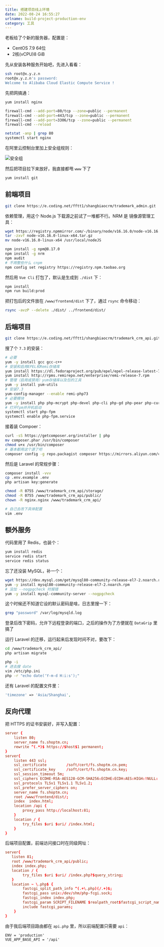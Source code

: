 ```yaml
---
title: 搭建项目线上环境
date: 2022-08-24 16:55:27
urlname: build-project-production-env
category: 工具
---
```


老板给了个新的服务器，配置是：

- CentOS 7.9 64位
- 2核(vCPU)8 GiB

先从安装各种服务开始吧，先进入看看：

```bash
ssh root@x.y.z.n
root@x.y.z.n's password:
Welcome to Alibaba Cloud Elastic Compute Service !
```

先把网搞通：

```bash
yum install nginx

firewall-cmd --add-port=80/tcp --zone=public --permanent
firewall-cmd --add-port=443/tcp --zone=public --permanent
firewall-cmd --add-port=3306/tcp --zone=public --permanent
firewall-cmd --reload

netstat -anp | grep 80
systemctl start nginx
```

在阿里云控制台里加上安全组规则：

![安全组](https://i.imgtg.com/2022/08/24/KCUGK.png)

然后把项目拉下来放好，我直接都甩 `www` 下了

```bash
yum install git
```

## 前端项目

```bash
git clone https://e.coding.net/fftt1/shangbiaocrm/trademark_admin.git
```

依赖管理，用这个 Node.js 下载源之前试了一堆都不行。NRM 是 镜像源管理工具：

```bash
wget https://registry.npmmirror.com/-/binary/node/v16.16.0/node-v16.16.0-linux-x64.tar.gz
tar -zxvf node-v16.16.0-linux-x64.tar.gz
mv node-v16.16.0-linux-x64 /usr/local/nodeJS

npm install -g npm@8.17.0
npm install -g nrm
npm audit
# 不用整些什么 cnpm
npm config set registry https://registry.npm.taobao.org
```

然后用 `Vue Cli` 打包了，默认是生成到 `./dist` 下：

```bash
npm install
npm run build:prod
```

把打包后的文件放在 `/www/frontend/dist` 下了，通过 `rsync` 命令移动：

```bash
rsync -avzP --delete ./dist/ ../frontend/dist/
```

## 后端项目

```bash
git clone https://e.coding.net/fftt1/shangbiaocrm/trademark_crm_api.git
```

搜了个 `7.3` 的安装：

```bash
# 必要
yum -y install gcc gcc-c++
# 安装和启用EPEL和Remi存储库
yum install https://dl.fedoraproject.org/pub/epel/epel-release-latest-7.noarch.rpm
yum install http://rpms.remirepo.net/enterprise/remi-release-7.rpm
# 管理（启用或禁用）yum存储库以及包的工具
yum -y install yum-utils
# 安装7.3
yum-config-manager --enable remi-php73
# 必要模块
yum -y install php php-mcrypt php-devel php-cli php-gd php-pear php-curl php-fpm php-mysql php-ldap php-zip php-fileinfo
# 打开fpm并开机启动
systemctl start php-fpm
systemctl enable php-fpm.service
```

接着装 Compoer：

```bash
curl -sS https://getcomposer.org/installer | php
mv composer.phar /usr/bin/composer
chmod u+x /usr/bin/composer
# 基本都用这个源了吧
composer config -g repo.packagist composer https://mirrors.aliyun.com/composer/
```

然后是 Laravel 的常规步骤：

```bash
composer install -vvv
cp .env.example .env
php artisan key:generate

chmod -R 0755 /www/trademark_crm_api/storage/
chmod -R 0755 /www/trademark_crm_api/public/
chown -R nginx.nginx /www/trademark_crm_api/

# 自己去改下具体配置
vim .env
```

## 额外服务

代码里用了 Redis，也装个：

```bash
yum install redis
service redis start
service redis status
```

忘了还没装 MySQL，补一个：

```bash
wget https://dev.mysql.com/get/mysql80-community-release-el7-2.noarch.rpm
yum -y install mysql80-community-release-el7-2.noarch.rpm
# 没加 --nogpgcheck 时报错
yum -y install mysql-community-server --nogpgcheck
```

这个时候还不知道它设的默认密码是啥，日志里搜一下：

```bash
grep "password" /var/log/mysqld.log
```

登录后改下密码，允许下远程登录的端口，之后的操作为了方便就在 `DataGrip` 里搞了

运行 Laravel 的迁移，运行起来后发现时间不对，要改下：

```bash
cd /www/trademark_crm_api/
php artisan migrate

php -i
# 进去搜 date
vim /etc/php.ini
php -r "echo date('Y-m-d H:i:s');"
```

还有 Laravel 的配置文件里：

```php app.php
'timezone' => 'Asia/Shanghai',
```

## 反向代理

把 HTTPS 的证书安装好，并写入配置：

```conf /etc/nginx/conf.d/frontend.conf
server {
    listen 80;
    server_name fs.shoptm.cn;
    rewrite ^(.*)$ https://$host$1 permanent;
}
server{
    listen 443 ssl;
    ssl_certificate         /soft/cert/fs.shoptm.cn.pem;
    ssl_certificate_key     /soft/cert/fs.shoptm.cn.key;
    ssl_session_timeout 5m;
    ssl_ciphers ECDHE-RSA-AES128-GCM-SHA256:ECDHE:ECDH:AES:HIGH:!NULL:!aNULL:!MD5:!ADH:!RC4;
    ssl_protocols TLSv1 TLSv1.1 TLSv1.2;
    ssl_prefer_server_ciphers on;
    server_name fs.shoptm.cn;
    root /www/frontend/dist/;
    index  index.html;
    location /api {
        proxy_pass http://localhost:81;
    }
    location / {
        try_files $uri $uri/ /index.html;
    }
}
```

后端项目配置，前端访问接口时在同级网址：

```conf /etc/nginx/conf.d/trademark-api.conf
server{
   listen 81;
   root /www/trademark_crm_api/public;
   index index.php;
   location / {
        try_files $uri $uri/ /index.php?$query_string;
   }
   location ~ \.php$ {
        fastcgi_split_path_info ^(.+\.php)(/.+)$;
        fastcgi_pass unix:/dev/shm/php-fcgi.sock;
        fastcgi_index index.php;
        fastcgi_param SCRIPT_FILENAME $realpath_root$fastcgi_script_name;
        include fastcgi_params;
    }
}
```

由于我后端项目路由都在 `api.php` 里，所以前端配置只需要 `api`：

```env .env.production
ENV = 'production'
VUE_APP_BASE_API = '/api'
```
